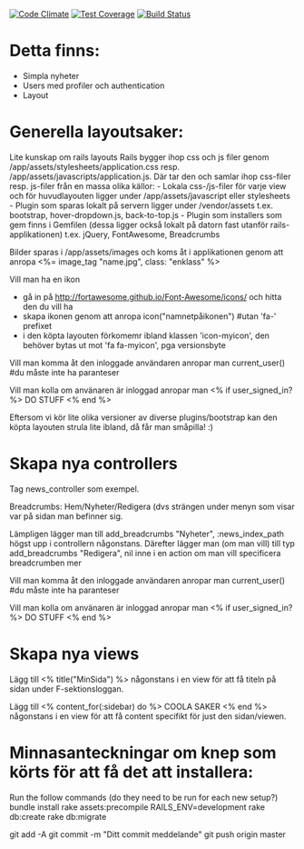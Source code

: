 [![Code Climate](https://codeclimate.com/github/fsek/web/badges/gpa.svg)](https://codeclimate.com/github/fsek/web) [![Test Coverage](https://codeclimate.com/github/fsek/web/badges/coverage.svg)](https://codeclimate.com/github/fsek/web) [![Build Status](https://travis-ci.org/fsek/web.svg?branch=master)](https://travis-ci.org/fsek/web)

Detta finns:
============
- Simpla nyheter
- Users med profiler och authentication
- Layout


Generella layoutsaker:
======================
Lite kunskap om rails layouts
  Rails bygger ihop css och js filer genom /app/assets/stylesheets/application.css resp. /app/assets/javascripts/application.js.
  Där tar den och samlar ihop css-filer resp. js-filer från en massa olika källor:
    - Lokala css-/js-filer för varje view och för huvudlayouten ligger under
        /app/assets/javascript eller stylesheets
    - Plugin som sparas lokalt på servern ligger under
        /vendor/assets
        t.ex. bootstrap, hover-dropdown.js, back-to-top.js
    - Plugin som installers som gem finns i Gemfilen (dessa ligger också lokalt på datorn fast utanför rails-applikationen)
        t.ex. jQuery, FontAwesome, Breadcrumbs

  Bilder sparas i /app/assets/images och koms åt i applikationen genom att anropa
    <%= image_tag "name.jpg", class: "enklass" %>


Vill man ha en ikon 
  - gå in på http://fortawesome.github.io/Font-Awesome/icons/ och hitta den du vill ha
  - skapa ikonen genom att anropa
      icon("namnetpåikonen") #utan 'fa-' prefixet
  - i den köpta layouten förkomemr ibland klassen 'icon-myicon', den behöver bytas ut mot 'fa fa-myicon', pga versionsbyte

Vill man komma åt den inloggade användaren anropar man
  current_user() #du måste inte ha paranteser

Vill man kolla om använaren är inloggad anropar man
  <% if user_signed_in? %>
    DO STUFF
  <% end %>

Eftersom vi kör lite olika versioner av diverse plugins/bootstrap kan den köpta layouten strula lite ibland, då får man småpilla! :)




Skapa nya controllers
=====================
Tag news_controller som exempel.

Breadcrumbs:
  Hem/Nyheter/Redigera (dvs strängen under menyn som visar var på sidan man befinner sig.

  Lämpligen lägger man till
    add_breadcrumbs "Nyheter", :news_index_path
  högst upp i controllern någonstans. Därefter lägger man (om man vill) till typ
    add_breadcrumbs "Redigera", nil
  inne i en action om man vill specificera breadcrumben mer


Vill man komma åt den inloggade användaren anropar man
  current_user() #du måste inte ha paranteser

Vill man kolla om använaren är inloggad anropar man
  <% if user_signed_in? %>
    DO STUFF
  <% end %>





Skapa nya views
===============
Lägg till 
  <% title("MinSida") %> 
någonstans i en view för att få titeln på sidan under F-sektionsloggan.

Lägg till
  <% content_for(:sidebar) do %>
    COOLA SAKER
  <% end %>
någonstans i en view för att få content specifikt för just den sidan/viewen.



Minnasanteckningar om knep som körts för att få det att installera:
===================================================================
Run the follow commands (do they need to be run for each new setup?)
bundle install
rake assets:precompile RAILS_ENV=development
rake db:create
rake db:migrate

git add -A
git commit -m "Ditt commit meddelande"
git push origin master

